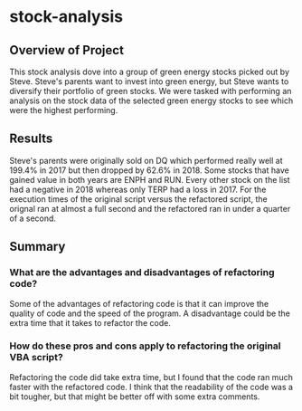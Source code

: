 # stock-analysis
## Overview of Project
This stock analysis dove into a group of green energy stocks picked out by Steve. Steve's parents want to invest into green energy, but Steve wants to diversify their portfolio of green stocks. We were tasked with performing an analysis on the stock data of the selected green energy stocks to see which were the highest performing.
## Results
Steve's parents were originally sold on DQ which performed really well at 199.4% in 2017 but then dropped by 62.6% in 2018. Some stocks that have gained value in both years are ENPH and RUN. Every other stock on the list had a negative in 2018 whereas only TERP had a loss in 2017. For the execution times of the original script versus the refactored script, the orignal ran at almost a full second and the refactored ran in under a quarter of a second.
## Summary
### What are the advantages and disadvantages of refactoring code?
Some of the advantages of refactoring code is that it can improve the quality of code and the speed of the program. A disadvantage could be the extra time that it takes to refactor the code.
### How do these pros and cons apply to refactoring the original VBA script?
Refactoring the code did take extra time, but I found that the code ran much faster with the refactored code. I think that the readability of the code was a bit tougher, but that might be better off with some extra comments.

